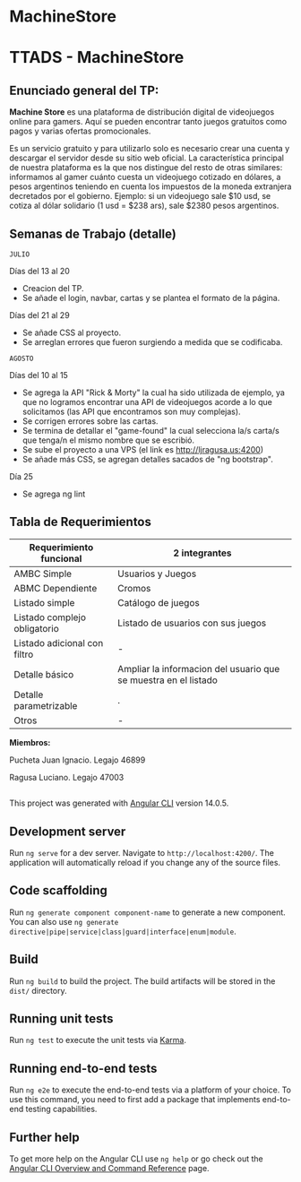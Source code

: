 # MachineStore

# TTADS - MachineStore

## Enunciado general del TP:

**Machine Store** es una plataforma de distribución digital de videojuegos online para gamers. Aquí se pueden encontrar tanto juegos gratuitos como pagos y varias ofertas promocionales.

Es un servicio gratuito y para utilizarlo solo es necesario crear una cuenta y descargar el servidor desde su sitio web oficial. 
La característica principal de nuestra plataforma es la que nos distingue del resto de otras similares: informamos al gamer cuánto cuesta un videojuego cotizado en dólares, a pesos argentinos teniendo en cuenta los impuestos de la moneda extranjera decretados por el gobierno.
Ejemplo: si un videojuego sale $10 usd, se cotiza al dólar solidario (1 usd = $238 ars), sale $2380 pesos argentinos. 

## Semanas de Trabajo (detalle)
`JULIO`

Días del 13 al 20
  - Creacion del TP. 
  - Se añade el login, navbar, cartas y se plantea el formato de la página.

Días del 21 al 29 
  - Se añade CSS al proyecto. 
  - Se arreglan errores que fueron surgiendo a medida que se codificaba.

`AGOSTO`

Días del 10 al 15 
  - Se agrega la API "Rick & Morty" la cual ha sido utilizada de ejemplo, ya que no logramos encontrar una API de videojuegos acorde a lo que solicitamos (las API que encontramos son muy complejas). 
  - Se corrigen errores sobre las cartas. 
  - Se termina de detallar el "game-found" la cual selecciona la/s carta/s que tenga/n el mismo nombre que se escribió. 
  - Se sube el proyecto a una VPS (el link es http://ljragusa.us:4200) 
  - Se añade más CSS, se agregan detalles sacados de "ng bootstrap".

Día 25
  - Se agrega ng lint

## Tabla de Requerimientos

| Requerimiento funcional | 2 integrantes |
| ------------- | ------------- |
| AMBC Simple  | Usuarios y Juegos  |
| ABMC Dependiente  | Cromos |
| Listado simple  | Catálogo de juegos  |
| Listado complejo obligatorio  | Listado de usuarios con sus juegos  |
| Listado adicional con filtro  | - |
| Detalle básico  | Ampliar la informacion del usuario que se muestra en el listado  |
| Detalle parametrizable  | . |
| Otros | -  |

**Miembros:**

Pucheta Juan Ignacio. Legajo 46899 

Ragusa Luciano. Legajo 47003

##

This project was generated with [Angular CLI](https://github.com/angular/angular-cli) version 14.0.5.

## Development server

Run `ng serve` for a dev server. Navigate to `http://localhost:4200/`. The application will automatically reload if you change any of the source files.

## Code scaffolding

Run `ng generate component component-name` to generate a new component. You can also use `ng generate directive|pipe|service|class|guard|interface|enum|module`.

## Build

Run `ng build` to build the project. The build artifacts will be stored in the `dist/` directory.

## Running unit tests

Run `ng test` to execute the unit tests via [Karma](https://karma-runner.github.io).

## Running end-to-end tests

Run `ng e2e` to execute the end-to-end tests via a platform of your choice. To use this command, you need to first add a package that implements end-to-end testing capabilities.

## Further help

To get more help on the Angular CLI use `ng help` or go check out the [Angular CLI Overview and Command Reference](https://angular.io/cli) page.
